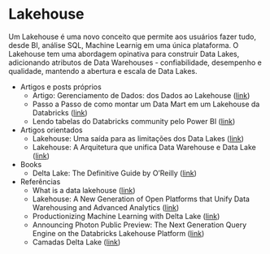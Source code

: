 # Lakehouse

Um Lakehouse é uma novo conceito que permite aos usuários fazer tudo, desde BI, análise SQL, Machine Learnig em uma única plataforma. O Lakehouse tem uma abordagem opinativa para construir Data Lakes, adicionando atributos de Data Warehouses - confiabilidade, desempenho e qualidade, mantendo a abertura e escala de Data Lakes.

- Artigos e posts próprios
  - Artigo: Gerenciamento de Dados: dos Dados ao Lakehouse ([link](https://blog.compassouol.com/tech/gerenciamento-de-dados-dos-dados-ao-lakehouse/)) 
  - Passo a Passo de como montar um Data Mart em um Lakehouse da Databricks ([link](https://www.youtube.com/watch?v=urQXu4i_aYM&t=6303s))
  - Lendo tabelas do Databricks community pelo Power BI ([link](https://blogdozouza.wordpress.com/2021/03/21/lendo-tabelas-do-databricks-community-pelo-power-bi/))
- Artigos orientados
  - Lakehouse: Uma saída para as limitações dos Data Lakes ([link](https://blogdozouza.files.wordpress.com/2021/06/lakehouse-uma-saida-para-as-limitacoes-dos-data-lakes.pdf))
  - Lakehouse: A Arquitetura que unifica Data Warehouse e Data Lake ([link](https://blogdozouza.files.wordpress.com/2021/06/lakehouse_romero.pdf))
- Books
  - Delta Lake: The Definitive Guide by O’Reilly ([link](https://databricks.com/p/ebook/delta-lake-the-definitive-guide-by-oreilly))
- Referências
  - What is a data lakehouse ([link](https://databricks.com/blog/2020/01/30/what-is-a-data-lakehouse.html))
  - Lakehouse: A New Generation of Open Platforms that Unify Data Warehousing and Advanced Analytics ([link](http://cidrdb.org/cidr2021/papers/cidr2021_paper17.pdf))
  - Productionizing Machine Learning with Delta Lake ([link](https://databricks.com/blog/2019/08/14/productionizing-machine-learning-with-delta-lake.html))
  - Announcing Photon Public Preview: The Next Generation Query Engine on the Databricks Lakehouse Platform ([link](https://databricks.com/blog/2021/06/17/announcing-photon-public-preview-the-next-generation-query-engine-on-the-databricks-lakehouse-platform.html))
  - Camadas Delta Lake ([link](https://live-delta-io.pantheonsite.io/wp-content/uploads/2019/04/Delta-Lake-marketecture-0423c.png))
